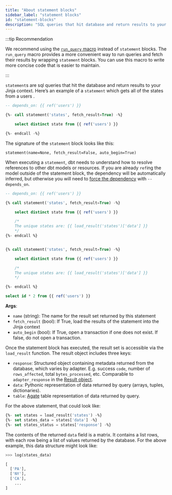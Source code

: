```yaml
---
title: "About statement blocks"
sidebar_label: "statement blocks"
id: "statement-blocks"
description: "SQL queries that hit database and return results to your jinja context."
---
```


:::tip Recommendation

We recommend using the [`run_query` macro](/reference/dbt-jinja-functions/run_query) instead of `statement` blocks. The `run_query` macro provides a more convenient way to run queries and fetch their results by wrapping `statement` blocks. You can use this macro to write more concise code that is easier to maintain.

:::

`statement`s are sql queries that hit the database and return results to your Jinja context. Here’s an example of a `statement` which gets all of the states from a users <Term id="table" />.

<File name='get_states_statement.sql'>

```sql
-- depends_on: {{ ref('users') }}

{%- call statement('states', fetch_result=True) -%}

    select distinct state from {{ ref('users') }}

{%- endcall -%}
```

</File>

The signature of the `statement` block looks like this:

```
statement(name=None, fetch_result=False, auto_begin=True)
```

When executing a `statement`, dbt needs to understand how to resolve references to other dbt models or resources. If you are already `ref`ing the model outside of the statement block, the dependency will be automatically inferred, but otherwise you will need to [force the dependency](/reference/dbt-jinja-functions/ref#forcing-dependencies) with `-- depends_on`.

<expandable alt_header="Example using -- depends_on">

```sql
-- depends_on: {{ ref('users') }}

{% call statement('states', fetch_result=True) -%}

    select distinct state from {{ ref('users') }}

    /*
    The unique states are: {{ load_result('states')['data'] }}
    */
{%- endcall %}
```
</expandable>

<expandable alt_header="Example using ref() function">

```sql

{% call statement('states', fetch_result=True) -%}

    select distinct state from {{ ref('users') }}

    /*
    The unique states are: {{ load_result('states')['data'] }}
    */

{%- endcall %}

select id * 2 from {{ ref('users') }}
```
</expandable>

__Args__:
 - `name` (string): The name for the result set returned by this statement
 - `fetch_result` (bool): If True, load the results of the statement into the Jinja context
 - `auto_begin` (bool): If True, open a transaction if one does not exist. If false, do not open a transaction.

Once the statement block has executed, the result set is accessible via the `load_result` function. The result object includes three keys:
- `response`: Structured object containing metadata returned from the database, which varies by adapter. E.g. success `code`, number of `rows_affected`, total `bytes_processed`, etc. Comparable to `adapter_response` in the [Result object](/reference/dbt-classes#result-objects).
- `data`: Pythonic representation of data returned by query (arrays, tuples, dictionaries).
- `table`: [Agate](https://agate.readthedocs.io/page/api/table.html) table representation of data returned by query.

For the above statement, that could look like:

<File name='load_states.sql'>

```sql
{%- set states = load_result('states') -%}
{%- set states_data = states['data'] -%}
{%- set states_status = states['response'] -%}
```

</File>

The contents of the returned `data` field is a matrix. It contains a list rows, with each row being a list of values returned by the database. For the above example, this data structure might look like:

<File name='states.sql'>

```python
>>> log(states_data)

[
  ['PA'],
  ['NY'],
  ['CA'],
	...
]
```

</File>
